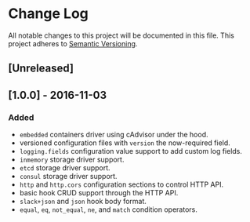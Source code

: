 # Change Log
All notable changes to this project will be documented in this file.
This project adheres to [Semantic Versioning](http://semver.org/).

## [Unreleased]

## [1.0.0] - 2016-11-03
### Added
- `embedded` containers driver using cAdvisor under the hood.
- versioned configuration files with `version` the now-required field.
- `logging.fields` configuration value support to add custom log fields.
- `inmemory` storage driver support.
- `etcd` storage driver support.
- `consul` storage driver support.
- `http` and `http.cors` configuration sections to control HTTP API.
- basic hook CRUD support through the HTTP API.
- `slack+json` and `json` hook body format.
- `equal`, `eq`, `not_equal`, `ne`, and `match` condition operators.
